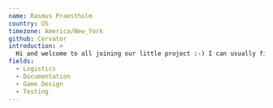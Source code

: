 ```yaml
---
name: Rasmus Praestholm
country: US
timezone: America/New_York
github: Cervator
introduction: >
  Hi and welcome to all joining our little project :-) I can usually find things or people you're looking for
fields:
  - Logistics
  - Documentation
  - Game Design
  - Testing
---
```

